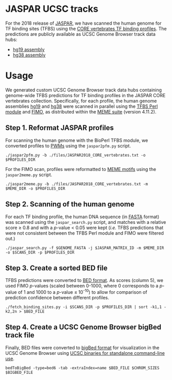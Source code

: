 # JASPAR UCSC tracks
For the 2018 release of [JASPAR](http://jaspar2018.genereg.net/), we have scanned the human genome for TF binding sites (TFBS) using the [CORE vertebrates TF binding profiles](http://jaspar2018.genereg.net/collection/core/). The predictions are publicly available as UCSC Genome Browser track data hubs:
* [hg19 assembly](http://www.google.com)
* [hg38 assembly](http://www.google.com)

# Usage
We generated custom UCSC Genome Browser track data hubs containing genome-wide TFBS predictions for TF binding profiles in the JASPAR CORE vertebrates collection. Specifically, for each profile, the human genome assemblies [hg19](http://hgdownload.soe.ucsc.edu/goldenPath/hg19/bigZips/) and [hg38](http://hgdownload.soe.ucsc.edu/goldenPath/hg38/bigZips/) were scanned in parallel using the [TFBS Perl module](http://tfbs.genereg.net) and [FIMO](http://meme-suite.org/doc/fimo.html), as distributed within the [MEME suite](http://meme-suite.org/meme-software/4.11.2/meme_4.11.2_2.tar.gz) (version 4.11.2).

## Step 1. Reformat JASPAR profiles
For scanning the human genome with the BioPerl TFBS module, we converted profiles to [PWMs](https://en.wikipedia.org/wiki/Position_weight_matrix) using the `jaspar2pfm.py` script.

`./jaspar2pfm.py -b ./files/JASPAR2018_CORE_vertebrates.txt -o $PROFILES_DIR`

For the FIMO scan, profiles were reformatted to [MEME motifs](http://meme-suite.org/doc/meme-format.html) using the `jaspar2meme.py` script.

`./jaspar2meme.py -b ./files/JASPAR2018_CORE_vertebrates.txt -m $MEME_DIR -o $PROFILES_DIR`

## Step 2. Scanning of the human genome
For each TF binding profile, the human DNA sequence (in [FASTA](https://en.wikipedia.org/wiki/FASTA_format) format) was scanned using the `jaspar_search.py` script, and matches with a relative score ≥ 0.8 and with a *p*-value < 0.05 were kept (*i.e.* TFBS predictions that were not consistent between the TFBS Perl module and FIMO were filtered out.)

`./jaspar_search.py -f $GENOME_FASTA -j $JASPAR_MATRIX_ID -m $MEME_DIR -o $SCANS_DIR -p $PROFILES_DIR`

## Step 3. Create a sorted BED file
TFBS predictions were converted to [BED format](https://genome.ucsc.edu/FAQ/FAQformat.html#format1). As scores (column 5), we used FIMO *p*-values (scaled between 0-1000, where 0 corresponds to a *p*-value of 1 and 1000 to a *p*-value ≤ 10<sup>-10</sup>) to allow for comparison of prediction confidence between different profiles.

`./fetch_binding_sites.py -i $SCANS_DIR -p $PROFILES_DIR | sort -k1,1 -k2,2n > $BED_FILE`

## Step 4. Create a UCSC Genome Browser bigBed track file
Finally, BED files were converted to [bigBed format](https://genome.ucsc.edu/FAQ/FAQformat.html#format1.5) for visualization in the UCSC Genome Browser using [UCSC binaries for standalone command-line use](http://hgdownload.cse.ucsc.edu/admin/exe/).

`bedToBigBed -type=bed6 -tab -extraIndex=name $BED_FILE $CHROM_SIZES $BIGBED_FILE`
